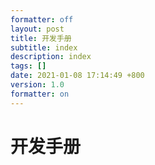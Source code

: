 ```yaml
---
formatter: off
layout: post
title: 开发手册 
subtitle: index 
description: index 
tags: [] 
date: 2021-01-08 17:14:49 +800 
version: 1.0
formatter: on
---
```


# 开发手册    